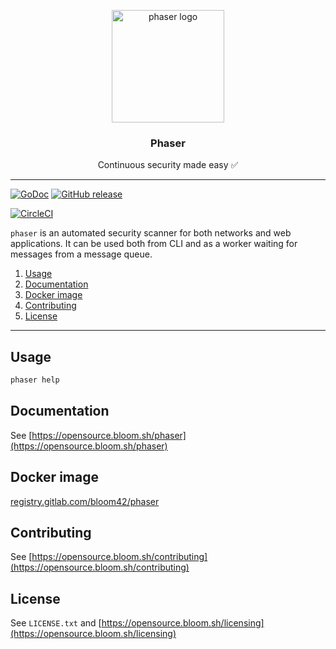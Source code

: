 <p align="center">
  <img alt="phaser logo" src="https://bloom.sh/imgs/logos/phaser_256.png" height="180" />
  <h3 align="center">Phaser</h3>
  <p align="center">Continuous security made easy ✅</p>
</p>

--------

[![GoDoc](https://godoc.org/github.com/bloom42/phaser?status.svg)](https://godoc.org/github.com/bloom42/phaser)
[![GitHub release](https://img.shields.io/github/release/bloom42/phaser.svg)](https://github.com/bloom42/phaser/releases)
<!-- [![pipeline status](https://gitlab.com/bloom42/phaser/badges/master/pipeline.svg)](https://gitlab.com/bloom42/phaser/pipelines) -->
[![CircleCI](https://circleci.com/gh/bloom42/phaser.svg?style=svg)](https://circleci.com/gh/bloom42/phaser)


`phaser` is an automated security scanner for both networks and web applications.
It can be used both from CLI and as a worker waiting for messages from a message queue.

1. [Usage](#usage)
2. [Documentation](#documentation)
3. [Docker image](#docker-image)
4. [Contributing](#contributing)
5. [License](#license)

-------------------

## Usage

```bash
phaser help
```


## Documentation

See [https://opensource.bloom.sh/phaser](https://opensource.bloom.sh/phaser)


## Docker image

[registry.gitlab.com/bloom42/phaser](https://gitlab.com/bloom42/phaser/container_registry)


## Contributing

See [https://opensource.bloom.sh/contributing](https://opensource.bloom.sh/contributing)


## License

See `LICENSE.txt` and [https://opensource.bloom.sh/licensing](https://opensource.bloom.sh/licensing)
